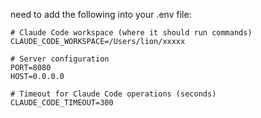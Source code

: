 need to add the following into your .env file:

```
# Claude Code workspace (where it should run commands)
CLAUDE_CODE_WORKSPACE=/Users/lion/xxxxx

# Server configuration
PORT=8080
HOST=0.0.0.0

# Timeout for Claude Code operations (seconds)
CLAUDE_CODE_TIMEOUT=300
```
